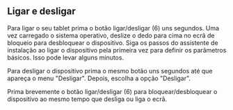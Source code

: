 ## Ligar e desligar

Para ligar o seu tablet prima o botão ligar/desligar (6) uns segundos. Uma vez carregado o sistema operativo, deslize o dedo para cima no ecrã de bloqueio para desbloquear o dispositivo. Siga os passos do assistente de instalação ao ligar o dispositivo pela primeira vez para definir os parâmetros básicos. Isso pode levar alguns minutos.

Para desligar o dispositivo prima o mesmo botão uns segundos até que apareça o menu "Desligar". Depois, escolha a opção "Desligar".

Prima brevemente o botão ligar/desligar (6) para bloquear/desbloquear o dispositivo ao mesmo tempo que desliga ou liga o ecrã.
